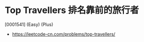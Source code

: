 # Top Travellers 排名靠前的旅行者

[0001541] (Easy) (Plus)

- https://leetcode-cn.com/problems/top-travellers/
